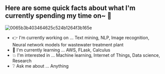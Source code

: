 ## Here are some quick facts about what I'm currently spending my time on~ :muscle:

![0065b3b403464625c524b1264f3b165e](https://user-images.githubusercontent.com/45563371/88962170-a585ce00-d2d8-11ea-8b71-3c014f8925d8.gif)

- :point_right: I'm currently working on ... Text mining, NLP, Image recognition, Neural network models for wastewater treatment plant
- :information_desk_person: I'm currently learning ... AWS, FLask, Calculus
- :boom: I'm interested in ... Machine learning, Internet of Things, Data science, Research
- :grey_question: Ask me about ... Anything
